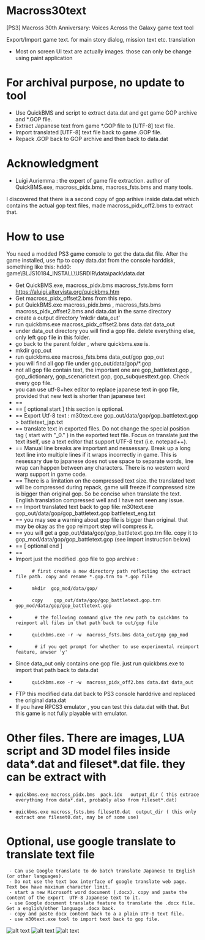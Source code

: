 # Macross30text
[PS3] Macross 30th Anniversary: Voices Across the Galaxy game text tool

Export/Import game text. for main story dialog, mission text etc. translation

- Most on screen UI text are actually images. those can only be change using paint application


# For archival purpose, no update to tool
- Use QuickBMS and script to extract data.dat and get game GOP archive and *.GOP file.
- Extract Japanese text from game *.GOP file  to [UTF-8] text file.
- Import translated  [UTF-8] text file back to game .GOP file.
- Repack .GOP back to GOP archive and then back to data.dat

# Acknowledgment
- Luigi Auriemma : the expert of game file extraction. author of QuickBMS.exe, macross_pidx.bms, macross_fsts.bms and many tools.

I discovered that there is a second copy of gop arihive inside data.dat which contains the actual gop text files, made macross_pidx_off2.bms to extract that.

# How to use
 You need a modded PS3 game console to get the data.dat file. After the game installed, use ftp to copy data.dat from the console harddisk, something like this:
  hdd0: game\BLJS10184_INSTALL\USRDIR\data\pack\data.dat

- Get QuickBMS.exe, macross_pidx.bms macross_fsts.bms  form https://aluigi.altervista.org/quickbms.htm
- Get macross_pidx_offset2.bms from this repo.
- put QuickBMS.exe macross_pidx.bms , macross_fsts.bms macross_pidx_offset2.bms and data.dat in the same directory
- create a output directory 'mkdir data_out'
- run quickbms.exe macross_pidx_offset2.bms data.dat data_out
- under data_out directory you will find a gop file. delete everything else, only left gop file in this folder.
- go back  to the parent folder , where quickbms.exe is.
- mkdir gop_out
- run  quickbms.exe macross_fsts.bms data_out/gop gop_out
- you will find all gop file under gop_out/data/gop/*.gop
- not all gop file contain text, the important one are gop_battletext.gop , gop_dictionary, gop_scenariotext.gop, gop_subquesttext.gop. Check every gop file.
- you can use utf-8+hex editor to replace japanese text in gop file, provided that new text is shorter than japanese text
- ==
- == [ optional start ] this section is optional. 
- == Export Utf-8 text :  m30text.exe gop_out/data/gop/gop_battletext.gop >  battletext_jap.txt
- == translate text in exported files. Do not change the special position tag ( start with "_0." ) in the exported text file. Focus on translate just the text itself, use a text editor that support UTF-8 text (i.e. notepad++).
- == Manual line breaks are important and nessessary. Break up a long text line into multiple lines if it wraps incorrectly in game. This is nesessary due to japanese does not use space to separate words, line wrap can happen between any characters. There is no western word warp support in game code.
- ==  There is a limitation on the compressed text size. the translated text will be compressed during repack, game will freeze if compressed size is bigger than original gop. So be concise when translate the text. English translation compressed well and I have not seen any issue.
- == Import translated text back to gop file:  m30text.exe  gop_out/data/gop/gop_battletext.gop  battletext_eng.txt
- == you may see a warning about gop file is bigger than original. that may be okay as the gop reimport step will compress it.
- == you will get a gop_out/data/gop/gop_battletext.gop.trn file. copy it to gop_mod/data/gop/gop_battletext.gop (see import instruction below)
- == [ optional end ]
- ==
- Import just the modified .gop file to gop archive :
-           # first create a new directory path reflecting the extract file path. copy and rename *.gop.trn to *.gop file
-           mkdir  gop_mod/data/gop/
-           copy    gop_out/data/gop/gop_battletext.gop.trn  gop_mod/data/gop/gop_battletext.gop
-            # the following command give the new path to quickbms to reimport all files in that path back to out/gop file
-           quickbms.exe -r -w  macross_fsts.bms data_out/gop gop_mod
-            # if you get prompt for whether to use experimental reimport feature, anwser 'y'
- Since data_out only contains one gop file. just run quickbms.exe to import that path back to data.dat
-           quickbms.exe -r -w  macross_pidx_off2.bms data.dat data_out
-  FTP this modified data.dat back to PS3 console harddrive and replaced the original data.dat
-  If you have RPCS3 emulator , you can test this data.dat with that. But this game is not fully playable with emulator. 

# Other files. There are images, LUA script and 3D model files inside data*.dat  and fileset*.dat file. they can be extract with 
-     quickbms.exe macross_pidx.bms  pack.idx   output_dir ( this extrace everything from data*.dat, probably also from fileset*.dat)
-     quickbms.exe macross_fsts.bms fileset0.dat  output_dir ( this only extract one fileset0.dat, may be of some use)

# Optional, use google translate to translate text file
     - Can use Google translate to do batch translate Japanese to English (or other languages).
     - Do not use the text box interface of google translate web page. Text box have maximum character limit.
     - start a new Microsoft word document (.docx). copy and paste the content of the export  UTF-8 Japanese text to it.
     - use Google document translate feature to translate the .docx file. Get a english/other language .docx back.
     - copy and paste docx content back to a a plain UTF-8 text file.
     - use m30text.exe tool to import text back to gop file.
     
![alt text](https://github.com/alanm20/m30text/blob/main/images/eng2.png)
![alt text](https://github.com/alanm20/m30text/blob/main/images/eng4.png)
![alt text](https://github.com/alanm20/m30text/blob/main/images/eng6.png)

